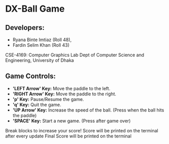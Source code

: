 # DX-Ball Game

## Developers:
- Ryana Binte Imtiaz (Roll 48),
- Fardin Selim Khan (Roll 43)

CSE-4169: Computer Graphics Lab
Dept of Computer Science and Engineering, University of Dhaka

## Game Controls:
- **'LEFT Arrow' Key:** Move the paddle to the left.
- **'RIGHT Arrow' Key:** Move the paddle to the right.
- **'p' Key:** Pause/Resume the game.
- **'q' Key:** Quit the game.
- **'UP Arrow' Key:** Increase the speed of the ball. (Press when the ball hits the paddle)
- **'SPACE' Key:** Start a new game. (Press after game over)

Break blocks to increase your score!
Score will be printed on the terminal after every update
Final Score will be printed on the terminal
